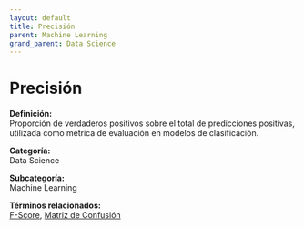 ```yaml
---
layout: default
title: Precisión
parent: Machine Learning
grand_parent: Data Science
---
```


# Precisión

**Definición:**  
Proporción de verdaderos positivos sobre el total de predicciones positivas, utilizada como métrica de evaluación en modelos de clasificación.

**Categoría:**  
Data Science  

**Subcategoría:**  
Machine Learning

**Términos relacionados:**  
[F-Score](https://maleniski.github.io/diccionario-angl-tec-mx/docs/data-science/machine-learning/f-score.html), [Matriz de Confusión](https://maleniski.github.io/diccionario-angl-tec-mx/docs/data-science/machine-learning/matriz-de-confusin.html)
